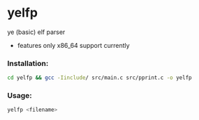 # yelfp
ye (basic) elf parser


- features only x86_64 support currently

  
### Installation:
```bash
cd yelfp && gcc -Iinclude/ src/main.c src/pprint.c -o yelfp
```
### Usage: 
```bash
yelfp <filename>
```
